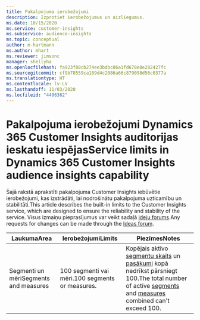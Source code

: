```yaml
---
title: Pakalpojuma ierobežojumi
description: Izprotiet ierobežojumus un aizliegumus.
ms.date: 10/15/2020
ms.service: customer-insights
ms.subservice: audience-insights
ms.topic: conceptual
author: m-hartmann
ms.author: mhart
ms.reviewer: jimsonc
manager: shellyha
ms.openlocfilehash: fa923f88cb274ee3bdbc86a1fd678e8e282427fc
ms.sourcegitcommit: cf9b78559ca189d4c2086a66c879098d56c0377a
ms.translationtype: HT
ms.contentlocale: lv-LV
ms.lasthandoff: 11/03/2020
ms.locfileid: "4406362"
---
```

# <a name="service-limits-in-dynamics-365-customer-insights-audience-insights-capability"></a><span data-ttu-id="3b7f9-103">Pakalpojuma ierobežojumi Dynamics 365 Customer Insights auditorijas ieskatu iespējas</span><span class="sxs-lookup"><span data-stu-id="3b7f9-103">Service limits in Dynamics 365 Customer Insights audience insights capability</span></span>

<span data-ttu-id="3b7f9-104">Šajā rakstā aprakstīti pakalpojuma Customer Insights iebūvētie ierobežojumi, kas izstrādāti, lai nodrošinātu pakalpojuma uzticamību un stabilitāti.</span><span class="sxs-lookup"><span data-stu-id="3b7f9-104">This article describes the built-in limits to the Customer Insights service, which are designed to ensure the reliability and stability of the service.</span></span> <span data-ttu-id="3b7f9-105">Visus izmaiņu pieprasījumus var veikt sadaļā [ideju forums](https://go.microsoft.com/fwlink/?linkid=2074172).</span><span class="sxs-lookup"><span data-stu-id="3b7f9-105">Any requests for changes can be made through the [Ideas forum](https://go.microsoft.com/fwlink/?linkid=2074172).</span></span> 
 
| <span data-ttu-id="3b7f9-106">Laukuma</span><span class="sxs-lookup"><span data-stu-id="3b7f9-106">Area</span></span>  | <span data-ttu-id="3b7f9-107">Ierobežojumi</span><span class="sxs-lookup"><span data-stu-id="3b7f9-107">Limits</span></span>  | <span data-ttu-id="3b7f9-108">Piezīmes</span><span class="sxs-lookup"><span data-stu-id="3b7f9-108">Notes</span></span> |
|-------------|---------------------------------------------------------------------|---------------------------------------------------------------------|
| <span data-ttu-id="3b7f9-109">Segmenti un mēri</span><span class="sxs-lookup"><span data-stu-id="3b7f9-109">Segments and measures</span></span> | <span data-ttu-id="3b7f9-110">100 segmenti vai mēri.</span><span class="sxs-lookup"><span data-stu-id="3b7f9-110">100 segments or measures.</span></span> | <span data-ttu-id="3b7f9-111">Kopējais aktīvo [segmentu skaits](segments.md) un [pasākumi](measures.md) kopā nedrīkst pārsniegt 100.</span><span class="sxs-lookup"><span data-stu-id="3b7f9-111">The total number of active [segments](segments.md) and [measures](measures.md) combined can't exceed 100.</span></span>  |
